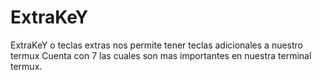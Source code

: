 # ExtraKeY
ExtraKeY o teclas extras nos permite tener teclas adicionales a nuestro termux  Cuenta con 7 las cuales son mas importantes en nuestra terminal termux.
